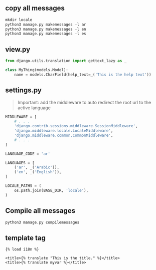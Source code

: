 ## copy all messages
```txt
mkdir locale
python3 manage.py makemessages -l ar
python3 manage.py makemessages -l en
python3 manage.py makemessages -l es
```


## view.py
```python
from django.utils.translation import gettext_lazy as _

class MyThing(models.Model):
    name = models.CharField(help_text=_('This is the help text'))
```


## settings.py
> Important: add the middleware to auto redirect the root url to the active language 
```python
MIDDLEWARE = [
    # . . . 
    'django.contrib.sessions.middleware.SessionMiddleware',
    'django.middleware.locale.LocaleMiddleware',
    'django.middleware.common.CommonMiddleware',
    # . . . 
]

LANGUAGE_CODE = 'ar'

LANGUAGES = [
    ('ar', _('Arabic')),
    ('en', _('English')),
]

LOCALE_PATHS = (
    os.path.join(BASE_DIR, 'locale'),
)
```


## Compile all messages
```txt
python3 manage.py compilemessages
```


## template tag
```django
{% load i18n %}

<title>{% translate "This is the title." %}</title>
<title>{% translate myvar %}</title>
```
